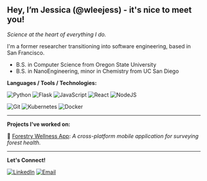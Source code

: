 ## Hey, I’m Jessica (@wleejess) - it's nice to meet you!
_Science at the heart of everything I do._

I'm a former researcher transitioning into software engineering, based in San Francisco.
- B.S. in Computer Science from Oregon State University<br/>
- B.S. in NanoEngineering, minor in Chemistry from UC San Diego

**Languages / Tools / Technologies:** <br/>

![Python](https://img.shields.io/badge/Python-FFD43B?style=for-the-badge&logo=python&logoColor=blue)
![Flask](https://img.shields.io/badge/Flask-000000?style=for-the-badge&logo=flask&logoColor=white)
![JavaScript](https://img.shields.io/badge/JavaScript-323330?style=for-the-badge&logo=javascript&logoColor=F7DF1E)
![React](https://img.shields.io/badge/React-20232A?style=for-the-badge&logo=react&logoColor=61DAFB)
![NodeJS](https://img.shields.io/badge/Node%20js-339933?style=for-the-badge&logo=nodedotjs&logoColor=white) 

![Git](https://img.shields.io/badge/GIT-E44C30?style=for-the-badge&logo=git&logoColor=white)
![Kubernetes](https://img.shields.io/badge/Kubernetes-3069DE?style=for-the-badge&logo=kubernetes&logoColor=white) 
![Docker](https://img.shields.io/badge/Docker-2CA5E0?style=for-the-badge&logo=docker&logoColor=white)

---

**Projects I've worked on:**

  🍃 [Forestry Wellness App](https://skywired.notion.site/CS467-Forest-Wellness-Checkup-cdbd77536d5f48a9bf8fd56416e8a069): _A cross-platform mobile application for surveying forest health._ 

--- 

**Let's Connect!**

[![LinkedIn](https://img.shields.io/badge/-LinkedIn-0077B5?style=flat&logo=linkedin&logoColor=white)](https://www.linkedin.com/in/wleejessica/)
[![Email](https://img.shields.io/badge/-Email-D14836?style=flat&logo=gmail&logoColor=white)](mailto:jess.wslee@gmail.com)

<!---
skywired/skywired is a ✨ special ✨ repository because its `README.md` (this file) appears on your GitHub profile.
You can click the Preview link to take a look at your changes.
--->
